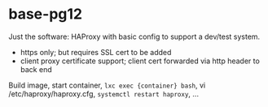 # base-pg12 

Just the software: HAProxy with basic config to support a dev/test system.

* https only; but requires SSL cert to be added
* client proxy certificate support; client cert forwarded via http header to back end

Build image, start container, `lxc exec {container} bash`, vi /etc/haproxy/haproxy.cfg,
`systemctl restart haproxy`, ...

